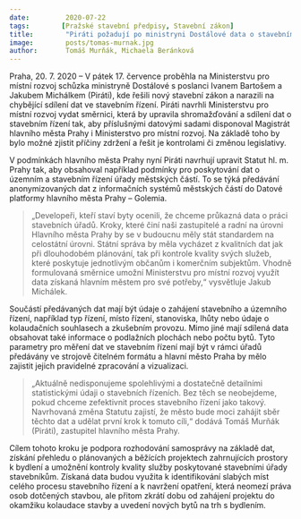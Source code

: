 ```yaml
---
date:         2020-07-22
tags:        [Pražské stavební předpisy, Stavební zákon]
title:        "Piráti požadují po ministryni Dostálové data o stavebním řízení, aby zrychlilo povolování staveb"
image: 	      posts/tomas-murnak.jpg
author:       Tomáš Murňák, Michaela Beránková
---
```


Praha, 20. 7. 2020 – V pátek 17. července proběhla na Ministerstvu pro místní rozvoj schůzka ministryně Dostálové s poslanci Ivanem Bartošem a Jakubem Michálkem (Piráti), kde řešili nový stavební zákon a narazili na chybějící sdílení dat ve stavebním řízení. Piráti navrhli Ministerstvu pro místní rozvoj vydat směrnici, která by upravila shromažďování a sdílení dat o stavebním řízení tak, aby příslušnými datovými sadami disponoval Magistrát hlavního města Prahy i Ministerstvo pro místní rozvoj. Na základě toho by bylo možné zjistit příčiny zdržení a řešit je kontrolami či změnou legislativy. 

V podmínkách hlavního města Prahy nyní Piráti navrhují upravit Statut hl. m. Prahy tak, aby obsahoval například podmínky pro poskytování dat o územním a stavebním řízení úřady městských částí. To se týká předávání anonymizovaných dat z informačních systémů městských částí do Datové platformy hlavního města Prahy – Golemia. 

> „Developeři, kteří staví byty ocenili, že chceme průkazná data o práci stavebních úřadů. Kroky, které činí naši zastupitelé a radní na úrovni Hlavního města Prahy by se v budoucnu měly stát standardem na celostátní úrovni. Státní správa by měla vycházet z kvalitních dat jak při dlouhodobém plánování, tak při kontrole kvality svých služeb, které poskytuje jednotlivým občanům i komerčním subjektům. Vhodně formulovaná směrnice umožní Ministerstvu pro místní rozvoj využít data získaná hlavním městem pro své potřeby,“ vysvětluje Jakub Michálek.

Součástí předávaných dat mají být údaje o zahájení stavebního a územního řízení, například typ řízení, místo řízení, stanoviska, lhůty nebo údaje o kolaudačních souhlasech a zkušebním provozu. Mimo jiné mají sdílená data obsahovat také informace o podlažních plochách nebo počtu bytů. Tyto parametry pro měření dat ve stavebním řízení mají být v rámci úřadů předávány ve strojově čitelném formátu a hlavní město Praha by mělo zajistit jejich pravidelné zpracování a vizualizaci.

> „Aktuálně nedisponujeme spolehlivými a dostatečně detailními statistickými údaji o stavebních řízeních. Bez těch se neobejdeme, pokud chceme zefektivnit proces stavebního řízení jako takový. Navrhovaná změna Statutu zajistí, že město bude moci zahájit sběr těchto dat a udělat první krok k tomuto cíli,“ dodává Tomáš Murňák (Piráti), zastupitel hlavního města Prahy.

Cílem tohoto kroku je podpora rozhodování samosprávy na základě dat, získání přehledu o plánovaných a běžících projektech zahrnujících prostory k bydlení a umožnění kontroly kvality služby poskytované stavebními úřady stavebníkům. Získaná data budou využita k identifikování slabých míst celého procesu stavebního řízení a k navržení opatření, která neomezí práva osob dotčených stavbou, ale přitom zkrátí dobu od zahájení projektu do okamžiku kolaudace stavby a uvedení nových bytů na trh s bydlením. 


